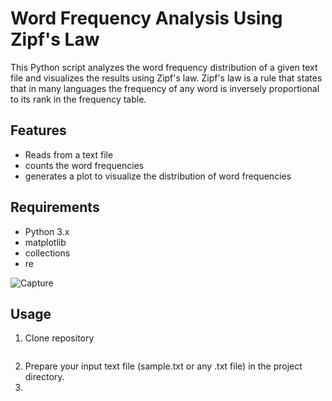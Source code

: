 # Word Frequency Analysis Using Zipf's Law

This Python script analyzes the word frequency distribution of a given text file and visualizes the results using Zipf's law. 
Zipf's law is a rule that states that in many languages the frequency of any word is inversely proportional to its rank in the frequency table. 

## Features
- Reads from a text file
- counts the word frequencies
- generates a plot to visualize the distribution of word frequencies

## Requirements
- Python 3.x
- matplotlib
- collections
- re

![Capture](https://github.com/user-attachments/assets/b7eb71db-fc34-44cd-8239-ba819af508b1)

## Usage

1. Clone repository
```

```
2. Prepare your input text file (sample.txt or any .txt file) in the project directory.
3. 

